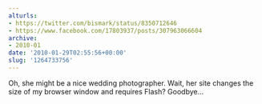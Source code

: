 ```yaml
---
alturls:
- https://twitter.com/bismark/status/8350712646
- https://www.facebook.com/17803937/posts/307963066604
archive:
- 2010-01
date: '2010-01-29T02:55:56+00:00'
slug: '1264733756'
---
```


Oh, she might be a nice wedding photographer. Wait, her site changes the size of my browser window and requires Flash? Goodbye...

